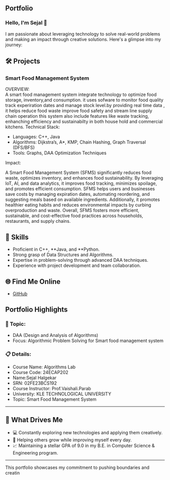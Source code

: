 ## Portfolio

### Hello, I'm Sejal 👋

I am passionate about leveraging technology to solve real-world problems and making an impact through creative solutions. 
Here's a glimpse into my journey:  


## 🛠 Projects

### Smart Food Management System 

OVERVIEW:  
A smart food management system integrate technology to optimize food storage, inventory,and consumption.
it uses sofware to monitor food quality
track experiration dates and manage stock level.by providing real time data ,
it helps reduce food waste improve food safety and stream line
supply chain operation this system also include features like waste tracking, 
enhanching efficiency and sustainabilty in both house hold and
commercial kitchens.
Technical Stack:  

- Languages: C++, Java  
- Algorithms: Dijkstra’s, A*, KMP, Chain Hashing, Graph Traversal (DFS/BFS)
- Tools: Graphs, DAA Optimization Techniques  

Impact:  

A Smart Food Management System (SFMS) significantly reduces food waste, optimizes inventory, 
and enhances food sustainability. By leveraging IoT, AI, and data analytics, it improves food tracking,
minimizes spoilage, and promotes efficient consumption. SFMS helps users and businesses save costs by managing 
expiration dates, automating reordering, and suggesting meals based on available ingredients. Additionally,
it promotes healthier eating habits and reduces environmental impacts by curbing overproduction and waste. 
Overall, SFMS fosters more efficient, sustainable, and cost-effective food practices across households,
restaurants, and supply chains.

## 🚀 Skills  

- Proficient in C++, **Java, and **Python.  
- Strong grasp of Data Structures and Algorithms.  
- Expertise in problem-solving through advanced DAA techniques.  
- Experience with project development and team collaboration.  


## 🌐 Find Me Online

- [GitHub](https://github.com/SejalHalgekar/portfolioo.github.io)
  

## Portfolio Highlights

### 🎯 Topic: 

- DAA (Design and Analysis of Algorithms)  
- Focus: Algorithmic Problem Solving for Smart food management system  

### 📋 Details:

- Course Name: Algorithms Lab 
- Course Code: 24ECAP202  
- Name:Sejal Halgekar
- SRN: 02FE23BCS192 
- Course Instructor: Prof.Vaishali.Parab 
- University: KLE TECHNOLOGICAL UNIVERSITY
- Topic: Smart Food Management System

---

## 🎨 What Drives Me  
- 💻 Constantly exploring new technologies and applying them creatively.  
- 🤝 Helping others grow while improving myself every day.  
- 📈 Maintaining a stellar GPA of 9.0 in my B.E. in Computer Science & Engineering  program.  

---

This portfolio showcases my commitment to pushing boundaries and creatin
